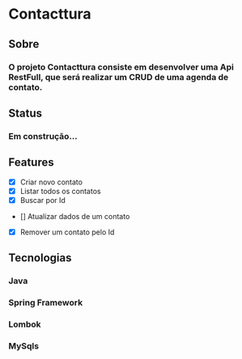 # Contacttura

## Sobre

### O projeto Contacttura consiste em desenvolver uma Api RestFull, que será realizar um CRUD de uma agenda de contato.

## Status

### Em construção...

## Features

- [x] Criar novo contato
- [x] Listar todos os contatos
- [x] Buscar por Id
- [] Atualizar dados de um contato
- [x] Remover um contato pelo Id

## Tecnologias

### Java
### Spring Framework
### Lombok
### MySqls